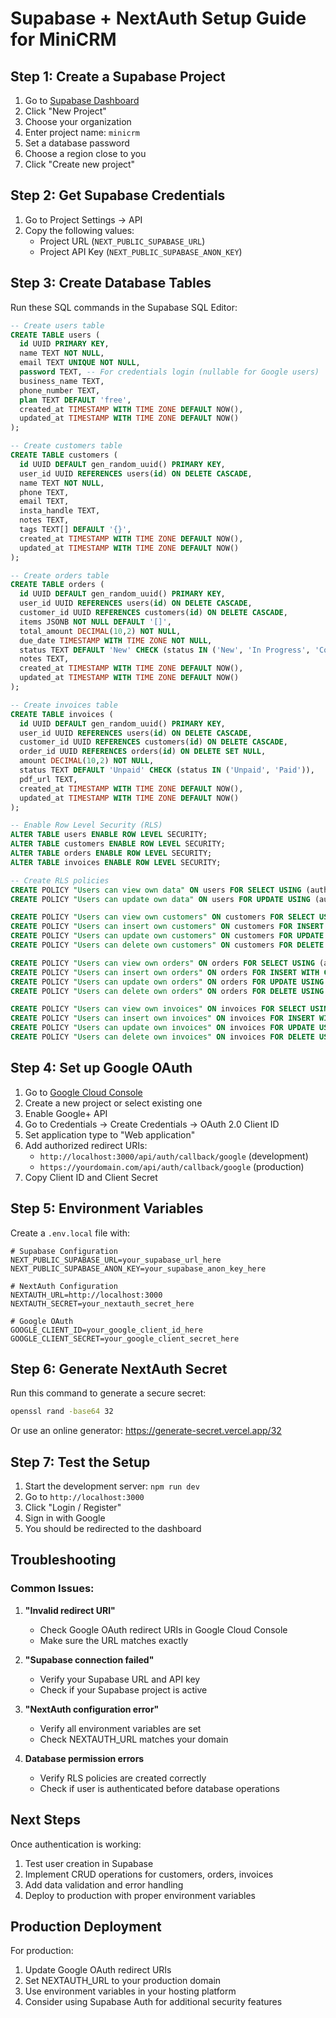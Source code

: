 # Supabase + NextAuth Setup Guide for MiniCRM

## Step 1: Create a Supabase Project

1. Go to [Supabase Dashboard](https://supabase.com/dashboard)
2. Click "New Project"
3. Choose your organization
4. Enter project name: `minicrm`
5. Set a database password
6. Choose a region close to you
7. Click "Create new project"

## Step 2: Get Supabase Credentials

1. Go to Project Settings → API
2. Copy the following values:
   - Project URL (`NEXT_PUBLIC_SUPABASE_URL`)
   - Project API Key (`NEXT_PUBLIC_SUPABASE_ANON_KEY`)

## Step 3: Create Database Tables

Run these SQL commands in the Supabase SQL Editor:

```sql
-- Create users table
CREATE TABLE users (
  id UUID PRIMARY KEY,
  name TEXT NOT NULL,
  email TEXT UNIQUE NOT NULL,
  password TEXT, -- For credentials login (nullable for Google users)
  business_name TEXT,
  phone_number TEXT,
  plan TEXT DEFAULT 'free',
  created_at TIMESTAMP WITH TIME ZONE DEFAULT NOW(),
  updated_at TIMESTAMP WITH TIME ZONE DEFAULT NOW()
);

-- Create customers table
CREATE TABLE customers (
  id UUID DEFAULT gen_random_uuid() PRIMARY KEY,
  user_id UUID REFERENCES users(id) ON DELETE CASCADE,
  name TEXT NOT NULL,
  phone TEXT,
  email TEXT,
  insta_handle TEXT,
  notes TEXT,
  tags TEXT[] DEFAULT '{}',
  created_at TIMESTAMP WITH TIME ZONE DEFAULT NOW(),
  updated_at TIMESTAMP WITH TIME ZONE DEFAULT NOW()
);

-- Create orders table
CREATE TABLE orders (
  id UUID DEFAULT gen_random_uuid() PRIMARY KEY,
  user_id UUID REFERENCES users(id) ON DELETE CASCADE,
  customer_id UUID REFERENCES customers(id) ON DELETE CASCADE,
  items JSONB NOT NULL DEFAULT '[]',
  total_amount DECIMAL(10,2) NOT NULL,
  due_date TIMESTAMP WITH TIME ZONE NOT NULL,
  status TEXT DEFAULT 'New' CHECK (status IN ('New', 'In Progress', 'Completed', 'Paid')),
  notes TEXT,
  created_at TIMESTAMP WITH TIME ZONE DEFAULT NOW(),
  updated_at TIMESTAMP WITH TIME ZONE DEFAULT NOW()
);

-- Create invoices table
CREATE TABLE invoices (
  id UUID DEFAULT gen_random_uuid() PRIMARY KEY,
  user_id UUID REFERENCES users(id) ON DELETE CASCADE,
  customer_id UUID REFERENCES customers(id) ON DELETE CASCADE,
  order_id UUID REFERENCES orders(id) ON DELETE SET NULL,
  amount DECIMAL(10,2) NOT NULL,
  status TEXT DEFAULT 'Unpaid' CHECK (status IN ('Unpaid', 'Paid')),
  pdf_url TEXT,
  created_at TIMESTAMP WITH TIME ZONE DEFAULT NOW(),
  updated_at TIMESTAMP WITH TIME ZONE DEFAULT NOW()
);

-- Enable Row Level Security (RLS)
ALTER TABLE users ENABLE ROW LEVEL SECURITY;
ALTER TABLE customers ENABLE ROW LEVEL SECURITY;
ALTER TABLE orders ENABLE ROW LEVEL SECURITY;
ALTER TABLE invoices ENABLE ROW LEVEL SECURITY;

-- Create RLS policies
CREATE POLICY "Users can view own data" ON users FOR SELECT USING (auth.uid() = id);
CREATE POLICY "Users can update own data" ON users FOR UPDATE USING (auth.uid() = id);

CREATE POLICY "Users can view own customers" ON customers FOR SELECT USING (auth.uid() = user_id);
CREATE POLICY "Users can insert own customers" ON customers FOR INSERT WITH CHECK (auth.uid() = user_id);
CREATE POLICY "Users can update own customers" ON customers FOR UPDATE USING (auth.uid() = user_id);
CREATE POLICY "Users can delete own customers" ON customers FOR DELETE USING (auth.uid() = user_id);

CREATE POLICY "Users can view own orders" ON orders FOR SELECT USING (auth.uid() = user_id);
CREATE POLICY "Users can insert own orders" ON orders FOR INSERT WITH CHECK (auth.uid() = user_id);
CREATE POLICY "Users can update own orders" ON orders FOR UPDATE USING (auth.uid() = user_id);
CREATE POLICY "Users can delete own orders" ON orders FOR DELETE USING (auth.uid() = user_id);

CREATE POLICY "Users can view own invoices" ON invoices FOR SELECT USING (auth.uid() = user_id);
CREATE POLICY "Users can insert own invoices" ON invoices FOR INSERT WITH CHECK (auth.uid() = user_id);
CREATE POLICY "Users can update own invoices" ON invoices FOR UPDATE USING (auth.uid() = user_id);
CREATE POLICY "Users can delete own invoices" ON invoices FOR DELETE USING (auth.uid() = user_id);
```

## Step 4: Set up Google OAuth

1. Go to [Google Cloud Console](https://console.cloud.google.com/)
2. Create a new project or select existing one
3. Enable Google+ API
4. Go to Credentials → Create Credentials → OAuth 2.0 Client ID
5. Set application type to "Web application"
6. Add authorized redirect URIs:
   - `http://localhost:3000/api/auth/callback/google` (development)
   - `https://yourdomain.com/api/auth/callback/google` (production)
7. Copy Client ID and Client Secret

## Step 5: Environment Variables

Create a `.env.local` file with:

```env
# Supabase Configuration
NEXT_PUBLIC_SUPABASE_URL=your_supabase_url_here
NEXT_PUBLIC_SUPABASE_ANON_KEY=your_supabase_anon_key_here

# NextAuth Configuration
NEXTAUTH_URL=http://localhost:3000
NEXTAUTH_SECRET=your_nextauth_secret_here

# Google OAuth
GOOGLE_CLIENT_ID=your_google_client_id_here
GOOGLE_CLIENT_SECRET=your_google_client_secret_here
```

## Step 6: Generate NextAuth Secret

Run this command to generate a secure secret:

```bash
openssl rand -base64 32
```

Or use an online generator: https://generate-secret.vercel.app/32

## Step 7: Test the Setup

1. Start the development server: `npm run dev`
2. Go to `http://localhost:3000`
3. Click "Login / Register"
4. Sign in with Google
5. You should be redirected to the dashboard

## Troubleshooting

### Common Issues:

1. **"Invalid redirect URI"**
   - Check Google OAuth redirect URIs in Google Cloud Console
   - Make sure the URL matches exactly

2. **"Supabase connection failed"**
   - Verify your Supabase URL and API key
   - Check if your Supabase project is active

3. **"NextAuth configuration error"**
   - Verify all environment variables are set
   - Check NEXTAUTH_URL matches your domain

4. **Database permission errors**
   - Verify RLS policies are created correctly
   - Check if user is authenticated before database operations

## Next Steps

Once authentication is working:
1. Test user creation in Supabase
2. Implement CRUD operations for customers, orders, invoices
3. Add data validation and error handling
4. Deploy to production with proper environment variables

## Production Deployment

For production:
1. Update Google OAuth redirect URIs
2. Set NEXTAUTH_URL to your production domain
3. Use environment variables in your hosting platform
4. Consider using Supabase Auth for additional security features
